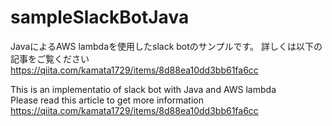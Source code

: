 # sampleSlackBotJava
JavaによるAWS lambdaを使用したslack botのサンプルです。
詳しくは以下の記事をご覧ください
https://qiita.com/kamata1729/items/8d88ea10dd3bb61fa6cc

This is an implementatio of slack bot with Java and AWS lambda  
Please read this article to get more information
https://qiita.com/kamata1729/items/8d88ea10dd3bb61fa6cc
